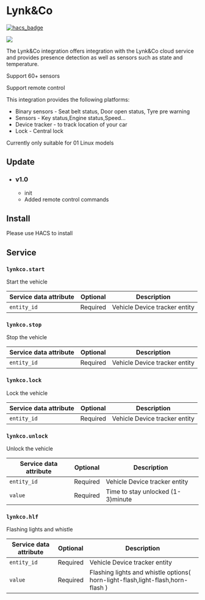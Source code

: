 <!--
 * @Author        : fineemb
 * @Github        : https://github.com/fineemb
 * @Description   : 
 * @Date          : 2020-08-26 16:20:12
 * @LastEditors   : fineemb
 * @LastEditTime  : 2020-10-12 02:59:03
-->

# Lynk&Co

[![hacs_badge](https://img.shields.io/badge/HACS-Default-orange.svg)](https://github.com/custom-components/hacs)

![](https://ossdopimg.lynkco.com/2019062107415841947850.png)

The Lynk&Co integration offers integration with the Lynk&Co cloud service and provides presence detection as well as sensors such as  state and temperature.

Support 60+ sensors

Support remote control

This integration provides the following platforms:
  + Binary sensors - Seat belt status, Door open status, Tyre pre warning
  + Sensors - Key status,Engine status,Speed...
  + Device tracker - to track location of your car
  + Lock - Central lock

Currently only suitable for 01 Linux models

## Update

+ ### v1.0
  + init
  + Added remote control commands
  
## Install

Please use HACS to install

## Service

### `lynkco.start`

Start the vehicle

| Service data attribute | Optional | Description|
|---------|------|----|
|`entity_id`   | Required | Vehicle Device tracker entity|

### `lynkco.stop`

Stop the vehicle

| Service data attribute | Optional | Description|
|---------|------|----|
|`entity_id`   | Required | Vehicle Device tracker entity|

### `lynkco.lock`

Lock the vehicle

| Service data attribute | Optional | Description|
|---------|------|----|
|`entity_id`   | Required | Vehicle Device tracker entity|


### `lynkco.unlock`

Unlock the vehicle

| Service data attribute | Optional | Description|
|---------|------|----|
|`entity_id`   | Required | Vehicle Device tracker entity|
|`value`   | Required | Time to stay unlocked (1-3)minute|

### `lynkco.hlf`

Flashing lights and whistle

| Service data attribute | Optional | Description|
|---------|------|----|
|`entity_id`   | Required | Vehicle Device tracker entity|
|`value`   | Required | Flashing lights and whistle options( horn-light-flash,light-flash,horn-flash )|